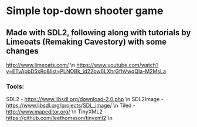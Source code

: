 # Simple top-down shooter game

## Made with SDL2, following along with tutorials by Limeoats (Remaking Cavestory) with some changes
http://www.limeoats.com/ \n
https://www.youtube.com/watch?v=ETvApbD5xRo&list=PLNOBk_id22bw6LXhrGfhVwqQIa-M2MsLa

### Tools:
SDL2 - https://www.libsdl.org/download-2.0.php \n
SDL2Image - https://www.libsdl.org/projects/SDL_image/ \n
Tiled - http://www.mapeditor.org/ \n
TinyXML2 - https://github.com/leethomason/tinyxml2 \n